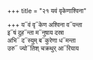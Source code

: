 +++
title = "२१ यवं वृकेणाश्विना"

+++
य᳓वं वृ᳓केण अश्विना व᳓पन्ता  
इ᳓षं दुह᳓न्ता म᳓नुषाय दस्रा  
अभि᳓ द᳓स्युम् ब᳓कुरेणा ध᳓मन्ता  
उरु᳓ ज्यो᳓तिश् चक्रथुर् आ᳓रियाय